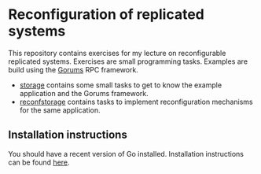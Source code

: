 # Reconfiguration of replicated systems

This repository contains exercises for my lecture on reconfigurable replicated systems.
Exercises are small programming tasks. Examples are build using the [Gorums](https://github.com/relab/gorums/blob/master/doc/user-guide.md) RPC framework.

* [storage](./storage/) contains some small tasks to get to know the example application and the Gorums framework.
* [reconfstorage](./reconfstorage/) contains tasks to implement reconfiguration mechanisms for the same application.

## Installation instructions

You should have a recent version of Go installed. Installation instructions can be found [here](https://go.dev/doc/install).

